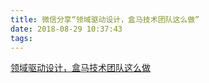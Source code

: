 ```yaml
---
title: 微信分享“领域驱动设计，盒马技术团队这么做”
date: 2018-08-29 10:37:43
tags:
---
```


[领域驱动设计，盒马技术团队这么做](https://mp.weixin.qq.com/s/c_5QUFu778NM67gNSrzvqA)
